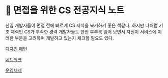 # 🔴 면접을 위한 CS 전공지식 노트

신입 개발자들이 면접 전에 빠르게 CS 지식을 복기하기 좋은 책같다. 하지만 나처럼 기초 체력인 CS가 부족한 경력 개발자들도 한번 후루룩 읽어 보면서 자신이 서비스에 이러한 부분을 고려하며 개발하고 있는지 체크할 필요도 있다.

[디자인 패턴](./design.md)

[네트워크](./network.md)

[운영체제](./os.md)